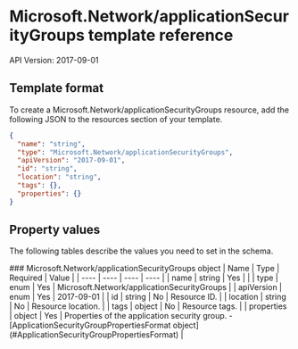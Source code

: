 # Microsoft.Network/applicationSecurityGroups template reference
API Version: 2017-09-01
## Template format

To create a Microsoft.Network/applicationSecurityGroups resource, add the following JSON to the resources section of your template.

```json
{
  "name": "string",
  "type": "Microsoft.Network/applicationSecurityGroups",
  "apiVersion": "2017-09-01",
  "id": "string",
  "location": "string",
  "tags": {},
  "properties": {}
}
```
## Property values

The following tables describe the values you need to set in the schema.

<a id="Microsoft.Network/applicationSecurityGroups" />
### Microsoft.Network/applicationSecurityGroups object
|  Name | Type | Required | Value |
|  ---- | ---- | ---- | ---- |
|  name | string | Yes |  |
|  type | enum | Yes | Microsoft.Network/applicationSecurityGroups |
|  apiVersion | enum | Yes | 2017-09-01 |
|  id | string | No | Resource ID. |
|  location | string | No | Resource location. |
|  tags | object | No | Resource tags. |
|  properties | object | Yes | Properties of the application security group. - [ApplicationSecurityGroupPropertiesFormat object](#ApplicationSecurityGroupPropertiesFormat) |

